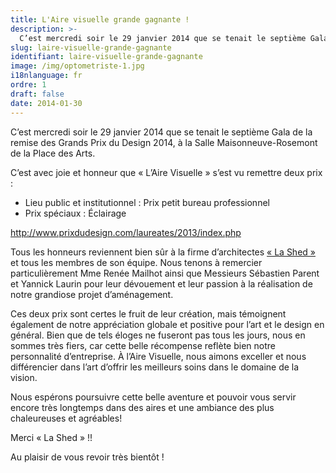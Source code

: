 ```yaml
---
title: L'Aire visuelle grande gagnante !
description: >-
  C’est mercredi soir le 29 janvier 2014 que se tenait le septième Gala de la remise des Grands Prix du Design 2014, à la Salle Maisonneuve-Rosemont de la Place des Arts.
slug: laire-visuelle-grande-gagnante
identifiant: laire-visuelle-grande-gagnante
image: /img/optometriste-1.jpg
i18nlanguage: fr
ordre: 1
draft: false
date: 2014-01-30
---
```


C’est mercredi soir le 29 janvier 2014 que se tenait le septième Gala de la remise des Grands Prix du Design 2014, à la Salle Maisonneuve-Rosemont de la Place des Arts.

C’est avec joie et honneur que « L’Aire Visuelle » s’est vu remettre deux prix :

- Lieu public et institutionnel : Prix petit bureau professionnel
- Prix spéciaux : Éclairage

http://www.prixdudesign.com/laureates/2013/index.php

Tous les honneurs reviennent bien sûr à la firme d’architectes [« La Shed »](www.lashedarchitecture.com/) et tous les membres de son équipe. Nous tenons à remercier particulièrement Mme Renée Mailhot ainsi que Messieurs Sébastien Parent et Yannick Laurin pour leur dévouement et leur passion à la réalisation de notre grandiose projet d’aménagement.

Ces deux prix sont certes le fruit de leur création, mais témoignent également de notre appréciation globale et positive pour l’art et le design en général. Bien que de tels éloges ne fuseront pas tous les jours, nous en sommes très fiers, car cette belle récompense reflète bien notre personnalité d’entreprise. À l’Aire Visuelle, nous aimons exceller et nous différencier dans l’art d’offrir les meilleurs soins dans le domaine de la vision.

Nous espérons poursuivre cette belle aventure et pouvoir vous servir encore très longtemps dans des aires et une ambiance des plus chaleureuses et agréables!

Merci « La Shed » !!

Au plaisir de vous revoir très bientôt !
